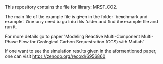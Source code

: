 This repository contains the file for library: MRST_CO2.

The main file of the example file is given in the folder 'benchmark and example'. 
One only need to go into this folder and find the example file and run it.

For more details go to paper 'Modeling Reactive Multi-Component Multi-Phase
Flow for Geological Carbon Sequestration (GCS) with  Matlab'.

If one want to see the simulation results given in the aformentioned paper, one can visit https://zenodo.org/record/6956860
